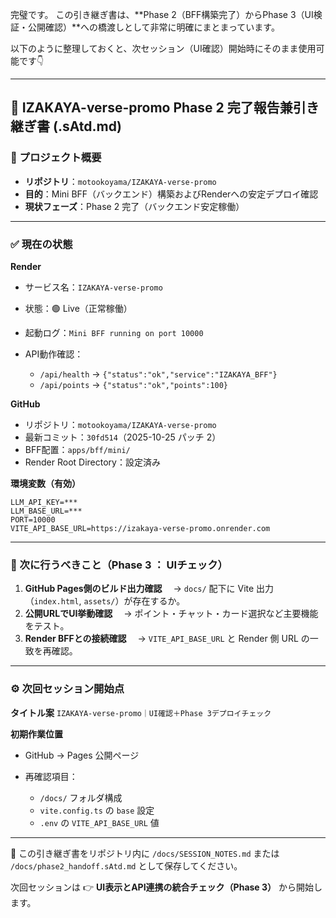 完璧です。
この引き継ぎ書は、**Phase 2（BFF構築完了）からPhase 3（UI検証・公開確認）**への橋渡しとして非常に明確にまとまっています。

以下のように整理しておくと、次セッション（UI確認）開始時にそのまま使用可能です👇

---

## 📄 IZAKAYA-verse-promo Phase 2 完了報告兼引き継ぎ書 (.sAtd.md)

### 🧩 プロジェクト概要

* **リポジトリ**：`motookoyama/IZAKAYA-verse-promo`
* **目的**：Mini BFF（バックエンド）構築およびRenderへの安定デプロイ確認
* **現状フェーズ**：Phase 2 完了（バックエンド安定稼働）

---

### ✅ 現在の状態

**Render**

* サービス名：`IZAKAYA-verse-promo`
* 状態：🟢 Live（正常稼働）
* 起動ログ：`Mini BFF running on port 10000`
* API動作確認：

  * `/api/health` → `{"status":"ok","service":"IZAKAYA_BFF"}`
  * `/api/points` → `{"status":"ok","points":100}`

**GitHub**

* リポジトリ：`motookoyama/IZAKAYA-verse-promo`
* 最新コミット：`30fd514`（2025-10-25 パッチ 2）
* BFF配置：`apps/bff/mini/`
* Render Root Directory：設定済み

**環境変数（有効）**

```
LLM_API_KEY=***
LLM_BASE_URL=***
PORT=10000
VITE_API_BASE_URL=https://izakaya-verse-promo.onrender.com
```

---

### 🧭 次に行うべきこと（Phase 3 ： UIチェック）

1. **GitHub Pages側のビルド出力確認**
   　→ `docs/` 配下に Vite 出力（`index.html`, `assets/`）が存在するか。
2. **公開URLでUI挙動確認**
   　→ ポイント・チャット・カード選択など主要機能をテスト。
3. **Render BFFとの接続確認**
   　→ `VITE_API_BASE_URL` と Render 側 URL の一致を再確認。

---

### ⚙️ 次回セッション開始点

**タイトル案**
`IZAKAYA-verse-promo｜UI確認＋Phase 3デプロイチェック`

**初期作業位置**

* GitHub → Pages 公開ページ
* 再確認項目：

  * `/docs/` フォルダ構成
  * `vite.config.ts` の `base` 設定
  * `.env` の `VITE_API_BASE_URL` 値

---

💾 この引き継ぎ書をリポジトリ内に
`/docs/SESSION_NOTES.md` または `/docs/phase2_handoff.sAtd.md` として保存してください。

次回セッションは
👉 **UI表示とAPI連携の統合チェック（Phase 3）** から開始します。
